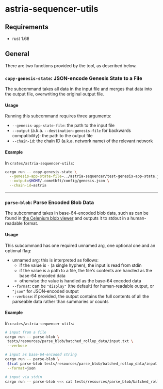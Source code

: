 # astria-sequencer-utils

## Requirements

- rust 1.68

## General

There are two functions provided by the tool, as described below.

### `copy-genesis-state`: JSON-encode Genesis State to a File

The subcommand takes all data in the input file and merges that data into the output file,
overwriting the original output file.

#### Usage

Running this subcommand requires three arguments:
- `--genesis-app-state-file`: the path to the input file
- `--output` (a.k.a. `--destination-genesis-file` for backwards compatibility): the path to the
output file
- `--chain-id`: the chain ID (a.k.a. network name) of the relevant network

#### Example

In `crates/astria-sequencer-utils`:

```sh
cargo run -- copy-genesis-state \
  --genesis-app-state-file=../astria-sequencer/test-genesis-app-state.json \
  --output=$HOME/.cometbft/config/genesis.json \
  --chain-id=astria
```

---

### `parse-blob`: Parse Encoded Blob Data

The subcommand takes in base-64-encoded blob data, such as can be found in
[the Celenium blob viewer](https://mocha.celenium.io/block/1726074?tab=transactions) and outputs it
to stdout in a human-readable format.

#### Usage

This subcommand has one required unnamed arg, one optional one and an optional flag:
- unnamed arg: this is interpreted as follows:
    - if the value is `-` (a single hyphen), the input is read from stdin
    - if the value is a path to a file, the file's contents are handled as the base-64 encoded data
    - otherwise the value is handled as the base-64 encoded data
- `--format`: can be `"display"` (the default) for human-readable output, or `"json"` for
  JSON-encoded output
- `--verbose`: if provided, the output contains the full contents of all the parseable data rather
  than summaries or counts

#### Example

In `crates/astria-sequencer-utils`:

```sh
# input from a file
cargo run -- parse-blob \
 tests/resources/parse_blob/batched_rollup_data/input.txt \
 --verbose

# input as base-64-encoded string
cargo run -- parse-blob \
 $(cat parse-blob tests/resources/parse_blob/batched_rollup_data/input.txt) \
 --format=json

# input via stdin
cargo run -- parse-blob <<< cat tests/resources/parse_blob/batched_rollup_data/input.txt
```
